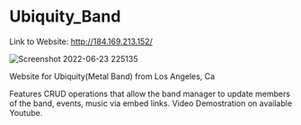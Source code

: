 # Ubiquity_Band


Link to Website: http://184.169.213.152/

![Screenshot 2022-06-23 225135](https://user-images.githubusercontent.com/85464208/175471294-b77c726c-a06b-4e15-b646-863609681790.png)

Website for Ubiquity(Metal Band) from Los Angeles, Ca 

Features CRUD operations that allow the band manager to update members of the band, events, music via embed links. Video Demostration on available Youtube.



